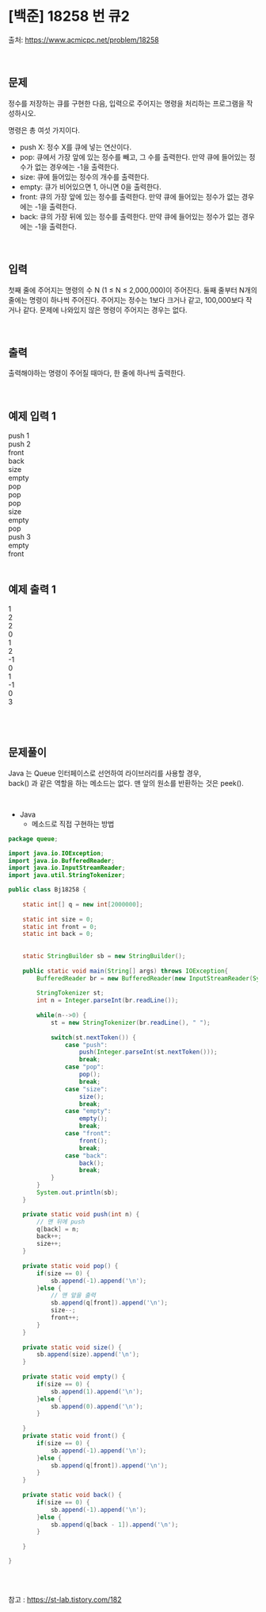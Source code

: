 # [백준] 18258 번 큐2

출처: https://www.acmicpc.net/problem/18258

</br>

## 문제
정수를 저장하는 큐를 구현한 다음, 입력으로 주어지는 명령을 처리하는 프로그램을 작성하시오.

명령은 총 여섯 가지이다.

- push X: 정수 X를 큐에 넣는 연산이다.
- pop: 큐에서 가장 앞에 있는 정수를 빼고, 그 수를 출력한다. 만약 큐에 들어있는 정수가 없는 경우에는 -1을 출력한다.
- size: 큐에 들어있는 정수의 개수를 출력한다.
- empty: 큐가 비어있으면 1, 아니면 0을 출력한다.
- front: 큐의 가장 앞에 있는 정수를 출력한다. 만약 큐에 들어있는 정수가 없는 경우에는 -1을 출력한다.
- back: 큐의 가장 뒤에 있는 정수를 출력한다. 만약 큐에 들어있는 정수가 없는 경우에는 -1을 출력한다.
</br>

## 입력
첫째 줄에 주어지는 명령의 수 N (1 ≤ N ≤ 2,000,000)이 주어진다. 둘째 줄부터 N개의 줄에는 명령이 하나씩 주어진다. 
주어지는 정수는 1보다 크거나 같고, 100,000보다 작거나 같다. 문제에 나와있지 않은 명령이 주어지는 경우는 없다.

</br>

## 출력

출력해야하는 명령이 주어질 때마다, 한 줄에 하나씩 출력한다.

</br>

## 예제 입력 1
push 1<br>
push 2<br>
front<br>
back<br>
size<br>
empty<br>
pop<br>
pop<br>
pop<br>
size<br>
empty<br>
pop<br>
push 3<br>
empty<br>
front<br>
</br>

## 예제 출력 1
1<br>
2<br>
2<br>
0<br>
1<br>
2<br>
-1<br>
0<br>
1<br>
-1<br>
0<br>
3


</br>



</br>

## 문제풀이
 
Java 는 Queue 인터페이스로 선언하여 라이브러리를 사용할 경우, <br>
back() 과 같은 역할을 하는 메소드는 없다. 맨 앞의 원소를 반환하는 것은 peek(). <br>

<br>

- Java 
  - 메소드로 직접 구현하는 방법

```java
package queue;

import java.io.IOException;
import java.io.BufferedReader;
import java.io.InputStreamReader;
import java.util.StringTokenizer;

public class Bj18258 {
	
	static int[] q = new int[2000000];
	
	static int size = 0;
	static int front = 0;
	static int back = 0;
	
	
	static StringBuilder sb = new StringBuilder();
	
	public static void main(String[] args) throws IOException{
		BufferedReader br = new BufferedReader(new InputStreamReader(System.in));
		
		StringTokenizer st;
		int n = Integer.parseInt(br.readLine());
		
		while(n-->0) {
			st = new StringTokenizer(br.readLine(), " ");
			
			switch(st.nextToken()) {	
				case "push": 
					push(Integer.parseInt(st.nextToken()));
					break;
				case "pop": 
					pop();
					break;
				case "size":
					size();
					break;
				case "empty":
					empty();
					break;
				case "front":
					front();
					break;
				case "back":
					back();
					break;	
			}
		}
		System.out.println(sb);
	}

	private static void push(int n) {
		// 맨 뒤에 push
		q[back] = n;
		back++;
		size++;
	}
	
	private static void pop() {
		if(size == 0) {
			sb.append(-1).append('\n');
		}else {
			// 맨 앞을 출력
			sb.append(q[front]).append('\n');
			size--;
			front++;
		}
	}
	
	private static void size() {
		sb.append(size).append('\n');
	}
	
	private static void empty() {
		if(size == 0) {
			sb.append(1).append('\n');
		}else {
			sb.append(0).append('\n');
		}
		
	}
	private static void front() {
		if(size == 0) {
			sb.append(-1).append('\n');
		}else {
			sb.append(q[front]).append('\n');
		}
	}
	
	private static void back() {
		if(size == 0) {
			sb.append(-1).append('\n');
		}else {
			sb.append(q[back - 1]).append('\n');
		}
		
	}

}



```

<br>

참고 : https://st-lab.tistory.com/182

